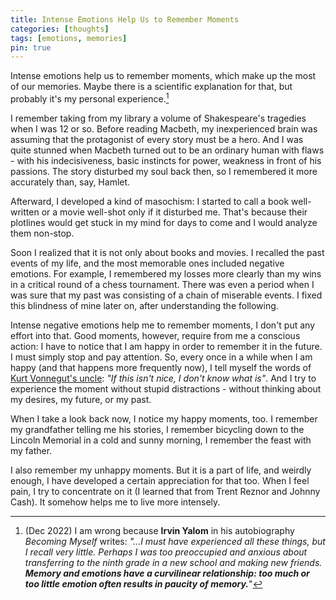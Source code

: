 ```yaml
---
title: Intense Emotions Help Us to Remember Moments
categories: [thoughts]
tags: [emotions, memories]
pin: true
---
```


Intense emotions help us to remember moments, which make up the most of our memories. Maybe there is a scientific explanation for that, but probably it's my personal experience.[^1]

I remember taking from my library a volume of Shakespeare's tragedies when I was 12 or so. Before reading Macbeth, my inexperienced brain was assuming that the protagonist of every story must be a hero. And I was quite stunned when Macbeth turned out to be an ordinary human with flaws - with his indecisiveness, basic instincts for power, weakness in front of his passions. The story disturbed my soul back then, so I remembered it more accurately than, say, Hamlet.

Afterward, I developed a kind of masochism: I started to call a book well-written or a movie well-shot only if it disturbed me. That's because their plotlines would get stuck in my mind for days to come and I would analyze them non-stop.

Soon I realized that it is not only about books and movies. I recalled the past events of my life, and the most memorable ones included negative emotions. For example, I remembered my losses more clearly than my wins in a critical round of a chess tournament. There was even a period when I was sure that my past was consisting of a chain of miserable events. I fixed this blindness of mine later on, after understanding the following.

Intense negative emotions help me to remember moments, I don't put any effort into that. Good moments, however, require from me a conscious action: I have to notice that I am happy in order to remember it in the future. I must simply stop and pay attention. So, every once in a while when I am happy (and that happens more frequently now), I tell myself the words of [Kurt Vonnegut's uncle](https://www.youtube.com/watch?v=GOGru_4z1Vc): _"If this isn't nice, I don't know what is"_. And I try to experience the moment without stupid distractions - without thinking about my desires, my future, or my past.

When I take a look back now, I notice my happy moments, too. I remember my grandfather telling me his stories, I remember bicycling down to the Lincoln Memorial in a cold and sunny morning, I remember the feast with my father.

I also remember my unhappy moments. But it is a part of life, and weirdly enough, I have developed a certain appreciation for that too. When I feel pain, I try to concentrate on it (I learned that from Trent Reznor and Johnny Cash). It somehow helps me to live more intensely.

[^1]: (Dec 2022) I am wrong because **Irvin Yalom** in his autobiography _Becoming Myself_ writes: _"...I must have experienced all these things, but I recall very little. Perhaps I was too preoccupied and anxious about transferring to the ninth grade in a new school and making new friends. **Memory and emotions have a curvilinear relationship: too much or too little emotion often results in paucity of memory.**_"